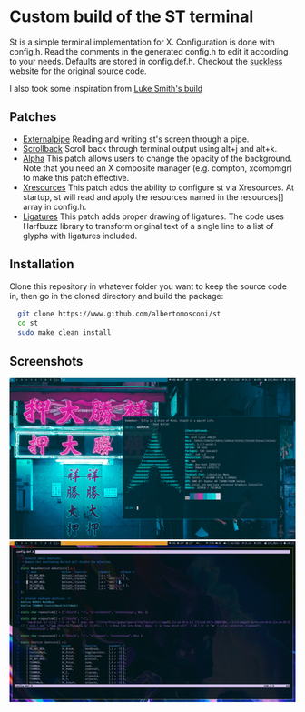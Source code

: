 # Custom build of the ST terminal
St is a simple terminal implementation for X. Configuration is done with config.h. Read the comments in the generated config.h to edit it according to your needs. Defaults are stored in config.def.h. Checkout the [suckless](https://st.suckless.org "st suckless.org website") website for the original source code.  

I also took some inspiration from [Luke Smith's build](https://www.github.com/lukesmithxyz/st "luke smith's build")

## Patches
- [Externalpipe](https://st.suckless.org/patches/externalpipe "externalpipe")
Reading and writing st's screen through a pipe.
- [Scrollback](https://st.suckless.org/patches/scrollback "scrollback")
Scroll back through terminal output using alt+j and alt+k.
- [Alpha](https://st.suckless.org/patches/alpha "alpha")
This patch allows users to change the opacity of the background. Note that you need an X composite manager (e.g. compton, xcompmgr) to make this patch effective.
- [Xresources](https://st.suckless.org/patches/xresources "xresources")
This patch adds the ability to configure st via Xresources. At startup, st will read and apply the resources named in the resources[] array in config.h.
- [Ligatures](https://st.suckless.org/patches/ligatures "ligatures")
This patch adds proper drawing of ligatures. The code uses Harfbuzz library to transform original text of a single line to a list of glyphs with ligatures included.

## Installation
Clone this repository in whatever folder you want to keep the source code in, then go in the cloned directory and build the package:

```bash
  git clone https://www.github.com/albertomosconi/st
  cd st
  sudo make clean install
```

## Screenshots
![blue](https://raw.githubusercontent.com/albertomosconi/st/master/screens/blue.png "blue")
![nvim](https://raw.githubusercontent.com/albertomosconi/st/master/screens/nvim.png "blue")
